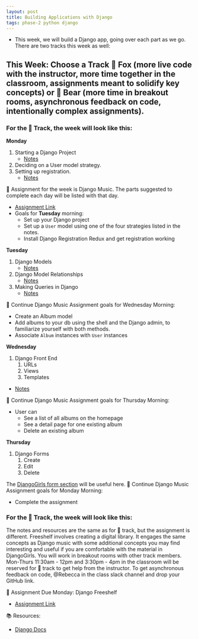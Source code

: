 ```yaml
---
layout: post
title: Building Applications with Django
tags: phase-2 python django
---
```


- This week, we will build a Django app, going over each part as we go. There are two tracks this week as well:
  
## This Week: Choose a Track 🦊 Fox (more live code with the instructor, more time together in the classroom, assignments meant to solidify key concepts) or 🐻 Bear (more time in breakout rooms, asynchronous feedback on code, intentionally complex assignments).

### For the 🦊 Track, the week will look like this:
**Monday**
1. Starting a Django Project
   - [Notes](https://www.notion.so/momentumlearn/Starting-a-new-Django-project-071f052d07cc4ea6bdf998eb9e4a4a3c)
1. Deciding on a User model strategy.
2. Setting up registration.
   - [Notes](https://github.com/Momentum-Team-15/notes/blob/main/django-users.md)

🎯 Assignment for the week is Django Music. The parts suggested to complete each day will be listed with that day. 
- [Assignment Link](https://classroom.github.com/a/nFuRP4mM)
- Goals for **Tuesday** morning:
  - Set up your Django project
  - Set up a `User` model using one of the four strategies listed in the notes.
  - Install Django Registration Redux and get registration working

**Tuesday**
1. Django Models
   - [Notes](https://github.com/Momentum-Team-15/notes/blob/main/django-models.md)
2. Django Model Relationships
   - [Notes](https://github.com/Momentum-Team-15/notes/blob/main/django-relationships.md)
3. Making Queries in Django
   - [Notes](https://github.com/Momentum-Team-15/notes/blob/main/django-queries.md)

🎯 Continue Django Music Assignment
goals for Wednesday Morning:
  - Create an Album model
  - Add albums to your db using the shell and the Django admin, to familiarize yourself with both methods.
  - Associate `Album` instances with `User` instances

**Wednesday**
1. Django Front End
   1. URLs
   2. Views
   3. Templates
- [Notes](https://github.com/Momentum-Team-15/notes/blob/main/django-front-end.md)

🎯 Continue Django Music Assignment
goals for Thursday Morning:
- User can
  - See a list of all albums on the homepage
  - See a detail page for one existing album
  - Delete an existing album

**Thursday**
1. Django Forms
   1. Create
   2. Edit
   3. Delete

The [DjangoGirls form section](https://tutorial.djangogirls.org/en/django_forms/) will be useful here.
🎯 Continue Django Music Assignment
goals for Monday Morning:
- Complete the assignment


### For the 🐻 Track, the week will look like this:
The notes and resources are the same as for 🦊 track,
but the assignment is different. Freeshelf involves 
creating a digital library. It engages the same concepts
as Django music with some additional concepts you may find interesting and useful if you are comfortable with the material in DjangoGirls. You will work in breakout rooms with other track members. Mon-Thurs 11:30am - 12pm and 3:30pm - 4pm in the classroom will be reserved for 🐻 track to get help from the instructor. To get asynchronous feedback on code, @Rebecca in the class slack channel and drop your GitHub link.

🎯 Assignment Due Monday:
Django Freeshelf
- [Assignment Link](https://classroom.github.com/a/y4-lhRgf)

📚 Resources:
- [Django Docs](https://docs.djangoproject.com/en/4.1/)